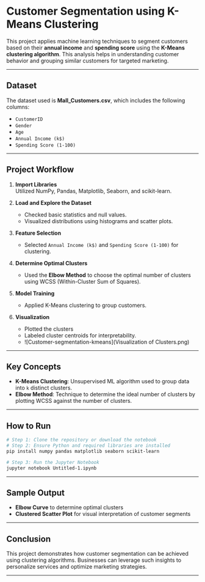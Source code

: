 #  Customer Segmentation using K-Means Clustering

This project applies machine learning techniques to segment customers based on their **annual income** and **spending score** using the **K-Means clustering algorithm**. This analysis helps in understanding customer behavior and grouping similar customers for targeted marketing.

---

##  Dataset

The dataset used is **Mall_Customers.csv**, which includes the following columns:

- `CustomerID`
- `Gender`
- `Age`
- `Annual Income (k$)`
- `Spending Score (1-100)`

---

##  Project Workflow

1. **Import Libraries**  
   Utilized NumPy, Pandas, Matplotlib, Seaborn, and scikit-learn.

2. **Load and Explore the Dataset**  
   - Checked basic statistics and null values.
   - Visualized distributions using histograms and scatter plots.

3. **Feature Selection**  
   - Selected `Annual Income (k$)` and `Spending Score (1-100)` for clustering.

4. **Determine Optimal Clusters**  
   - Used the **Elbow Method** to choose the optimal number of clusters using WCSS (Within-Cluster Sum of Squares).

5. **Model Training**  
   - Applied K-Means clustering to group customers.

6. **Visualization**  
   - Plotted the clusters 
   - Labeled cluster centroids for interpretability.
   -  ![Customer-segmentation-kmeans](Visualization of Clusters.png)


---

##  Key Concepts

- **K-Means Clustering**: Unsupervised ML algorithm used to group data into `k` distinct clusters.
- **Elbow Method**: Technique to determine the ideal number of clusters by plotting WCSS against the number of clusters.

---

##  How to Run

```bash
# Step 1: Clone the repository or download the notebook
# Step 2: Ensure Python and required libraries are installed
pip install numpy pandas matplotlib seaborn scikit-learn

# Step 3: Run the Jupyter Notebook
jupyter notebook Untitled-1.ipynb
```

---

## Sample Output

- **Elbow Curve** to determine optimal clusters
- **Clustered Scatter Plot** for visual interpretation of customer segments


---

## Conclusion

This project demonstrates how customer segmentation can be achieved using clustering algorithms. Businesses can leverage such insights to personalize services and optimize marketing strategies.

---

